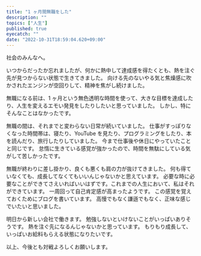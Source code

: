 ```yaml
---
title: "1 ヶ月間無職をした"
description: ""
topics: ["人生"]
published: true
eyecatch: ""
date: "2022-10-31T18:59:04.620+09:00"
---
```


社会のみんなへ。

いつからだったか忘れましたが、何かに熱中して達成感を得たくとも、熱を注ぐ先が見つからない状態で生きてきました。
向ける先のないやる気と焦燥感に吹かされたエンジンが空回りして、精神を焦がし続けました。

無職になる前は、1 ヶ月という無色透明な時間を使って、大きな目標を達成したり、人生を変えるエモい発見をしたりしたいと思っていました。
しかし、特にそんなことはなかったです。

無職の間は、それまでと変わらない日常が続いていました。
仕事がすっぽりなくなった時間帯は、寝たり、YouTube を見たり、プログラミングをしたり、本を読んだり、旅行したりしていました。
今まで仕事後や休日にやっていたことと同じです。
怠惰に生きている感覚が強かったので、時間を無駄にしている気がして苦しかったです。

無職が終わりに差し掛かり、良くも悪くも肩の力が抜けてきました。
何も得ていなくても、成長してなくてもいいんじゃないかと思えています。
必要な時に必要なことができてさえいればいいはずです。これまでの人生において、私はそれができています。
一周回って自己肯定感が高まったようです。
この感覚を覚えておくためにブログを書いています。
高慢でもなく謙遜でもなく、正味な感じでいたいと思いました。

明日から新しい会社で働きます。
勉強しないといけないことがいっぱいありそうです。
熱を注ぐ先になるんじゃないかと思っています。
もりもり成長して、いっぱいお給料もらえる状態になりたいです。

以上、今後とも対戦よろしくお願いします。
